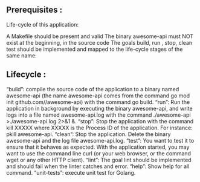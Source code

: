 ## Prerequisites :
Life-cycle of this application:

A Makefile should be present and valid
The binary awesome-api must NOT exist at the beginning, in the source code
The goals build, run , stop, clean test should be implemented and mapped to the life-cycle stages of the same name:
## Lifecycle :
“build”: compile the source code of the application to a binary named awesome-api (the name awesome-api comes from the command go mod init github.com/<your github handle>/awesome-api) with the command go build.
“run”: Run the application in background by executing the binary awesome-api, and write logs into a file named awesome-api.log with the command ./awesome-api >./awesome-api.log 2>&1 &.
“stop”: Stop the application with the command kill XXXXX where XXXXX is the Process ID of the application. For instance: pkill awesome-api.
“clean”: Stop the application. Delete the binary awesome-api and the log file awesome-api.log.
“test”: You want to test it to ensure that it behaves as expected. With the application started, you may want to use the command line curl (or your web browser, or the command wget or any other HTTP client).
“lint”: The goal lint should be implemented and should fail when the linter catches and error.
“help”: Show help for all command.
“unit-tests”: execute unit test for Golang.
